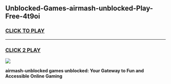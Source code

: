 
## Unblocked-Games-airmash-unblocked-Play-Free-4t9oi
<h3>
<a href="https://premium76.site?title=airmash-unblocked&ref=12A">CLICK TO PLAY</a></h3>
<hr>

<h3>
<a href="https://premium76.site?title=airmash-unblocked&ref=12A">CLICK 2 PLAY</a>
  
</h3>

<a href="https://premium76.site?title=airmash-unblocked&ref=12A"><img src="https://clearcache.store/games.png"></a>


**airmash-unblocked games unblocked: Your Gateway to Fun and Accessible Online Gaming**
